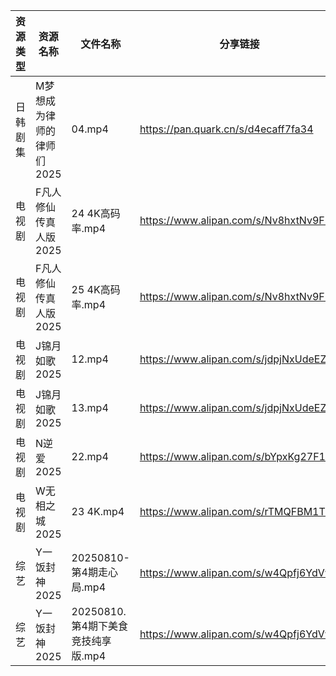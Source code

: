 | 资源类型 | 资源名称            | 文件名称                     | 分享链接                                 | 更新时间                |
| ---- | --------------- | ------------------------ | ------------------------------------ | ------------------- |
| 日韩剧集 | M梦想成为律师的律师们2025 | 04.mp4                   | https://pan.quark.cn/s/d4ecaff7fa34  | 2025-08-11 01:26:05 |
| 电视剧  | F凡人修仙传真人版2025   | 24 4K高码率.mp4             | https://www.alipan.com/s/Nv8hxtNv9F1 | 2025-08-11 13:01:11 |
| 电视剧  | F凡人修仙传真人版2025   | 25 4K高码率.mp4             | https://www.alipan.com/s/Nv8hxtNv9F1 | 2025-08-11 13:01:10 |
| 电视剧  | J锦月如歌2025       | 12.mp4                   | https://www.alipan.com/s/jdpjNxUdeEZ | 2025-08-11 08:01:21 |
| 电视剧  | J锦月如歌2025       | 13.mp4                   | https://www.alipan.com/s/jdpjNxUdeEZ | 2025-08-11 08:01:21 |
| 电视剧  | N逆爱2025         | 22.mp4                   | https://www.alipan.com/s/bYpxKg27F1z | 2025-08-11 08:01:39 |
| 电视剧  | W无相之城2025       | 23 4K.mp4                | https://www.alipan.com/s/rTMQFBM1TQ9 | 2025-08-11 08:02:01 |
| 综艺   | Y一饭封神2025       | 20250810-第4期走心局.mp4      | https://www.alipan.com/s/w4Qpfj6YdVw | 2025-08-11 13:02:41 |
| 综艺   | Y一饭封神2025       | 20250810.第4期下美食竞技纯享版.mp4 | https://www.alipan.com/s/w4Qpfj6YdVw | 2025-08-11 13:02:41 |
